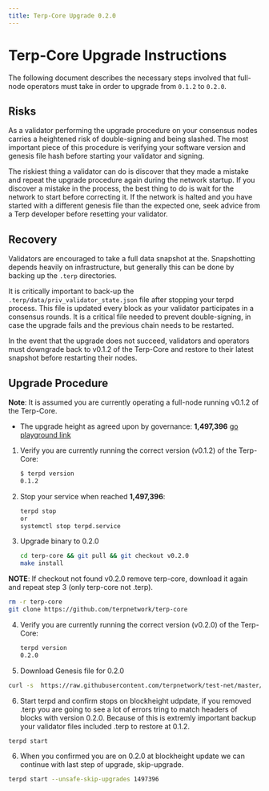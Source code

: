 ```yaml
---
title: Terp-Core Upgrade 0.2.0
---
```

<!-- markdown-link-check-disable -->
# Terp-Core Upgrade Instructions

The following document describes the necessary steps involved that full-node operators
must take in order to upgrade from `0.1.2` to `0.2.0`. 

## Risks

As a validator performing the upgrade procedure on your consensus nodes carries a heightened risk of
double-signing and being slashed. The most important piece of this procedure is verifying your
software version and genesis file hash before starting your validator and signing.

The riskiest thing a validator can do is discover that they made a mistake and repeat the upgrade
procedure again during the network startup. If you discover a mistake in the process, the best thing
to do is wait for the network to start before correcting it. If the network is halted and you have
started with a different genesis file than the expected one, seek advice from a Terp developer
before resetting your validator.

## Recovery

Validators are encouraged to take a full data snapshot at the. Snapshotting depends heavily on infrastructure, but generally this
can be done by backing up the `.terp` directories.

It is critically important to back-up the `.terp/data/priv_validator_state.json` file after stopping your terpd process. This file is updated every block as your validator participates in a consensus rounds. It is a critical file needed to prevent double-signing, in case the upgrade fails and the previous chain needs to be restarted.

In the event that the upgrade does not succeed, validators and operators must downgrade back to
v0.1.2 of the Terp-Core and restore to their latest snapshot before restarting their nodes.

## Upgrade Procedure

__Note__: It is assumed you are currently operating a full-node running v0.1.2 of the Terp-Core.

- The upgrade height as agreed upon by governance: __1,497,396__ [go playground link](https://go.dev/play/p/DOtb4m6OqCk)

1. Verify you are currently running the correct version (v0.1.2) of the Terp-Core:

   ```bash
   $ terpd version
   0.1.2
   ```

2. Stop your service when reached __1,497,396__:

   ```bash
   terpd stop
   or
   systemctl stop terpd.service
   ```

3. Upgrade binary to 0.2.0
   
   ```bash
   cd terp-core && git pull && git checkout v0.2.0
   make install
   ```
 __NOTE__: If checkout not found v0.2.0 remove terp-core, download it again and repeat step 3 (only terp-core not .terp).
 
   ```bash
   rm -r terp-core
   git clone https://github.com/terpnetwork/terp-core
   ```
   
4. Verify you are currently running the correct version (v0.2.0) of the Terp-Core:

   ```bash
   terpd version
   0.2.0
   ```

5. Download Genesis file for 0.2.0
  ```bash
  curl -s  https://raw.githubusercontent.com/terpnetwork/test-net/master/athena-2/0.2.0/genesis.json > ~/.terp/config/genesis.json
  ```

6. Start terpd and confirm stops on blockheight udpdate, if you removed .terp you are going to see a lot of errors tring to match headers of blocks with version 0.2.0. 
   Because of this is extremly important backup your validator files included .terp to restore at 0.1.2. 

  ```bash
  terpd start
  ```

6. When you confirmed you are on 0.2.0 at blockheight update we can continue with last step of upgrade, skip-upgrade.

  ```bash
  terpd start --unsafe-skip-upgrades 1497396
  ```
<!-- markdown-link-check-enable -->
